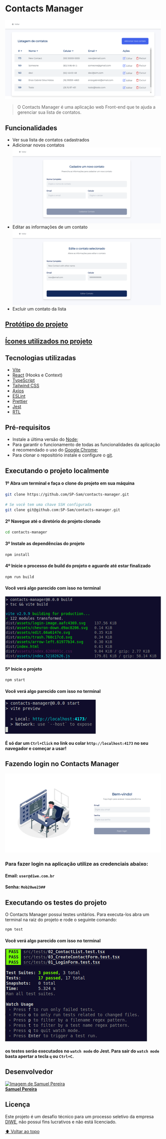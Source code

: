 # Contacts Manager
<img src="./src/assets/contacts-page.png" alt="Home page">

> O Contacts Manager é uma aplicação web Front-end que te ajuda a gerenciar sua lista de contatos.

## Funcionalidades
* Ver sua lista de contatos cadastrados
* Adicionar novos contatos
  <img src="./src/assets/create-contacts-page.png" alt="Home page">
* Editar as informações de um contato
  <img src="./src/assets/edit-contact-page.png" alt="Home page">
* Excluir um contato da lista

## [Protótipo do projeto](https://www.figma.com/file/MlDF7BP1BgodRv0BO4EQ4C/Desafio?node-id=2%3A2)
## [Ícones utilizados no projeto](https://feathericons.com/)
## Tecnologias utilizadas
* [Vite](https://vitejs.dev/)
* [React](https://pt-br.reactjs.org/) (Hooks e Context)
* [TypeScript](https://www.typescriptlang.org/)
* [Tailwind CSS](https://tailwindcss.com/)
* [Axios](https://axios-http.com/ptbr/docs/intro)
* [ESLint](https://eslint.org/)
* [Prettier](https://prettier.io/)
* [Jest](https://jestjs.io/pt-BR/)
* [RTL](https://testing-library.com/)

## Pré-requisitos
* Instale a última versão do [Node](https://nodejs.org/en/);
* Para garantir o funcionamento de todas as funcionalidades da aplicação é recomendado o uso do [Google Chrome](https://www.google.com/intl/pt-BR/chrome/);
* Para clonar o repositório instale e configure o [git](https://git-scm.com/).

## Executando o projeto localmente
#### 1º Abra um terminal e faça o clone do projeto em sua máquina
```bash
git clone https://github.com/SP-Sam/contacts-manager.git

# Se você tem uma chave SSH configurada
git clone git@github.com:SP-Sam/contacts-manager.git
```
#### 2º Navegue até o diretório do projeto clonado
```bash
cd contacts-manager
```

#### 3º Instale as dependências do projeto
```bash
npm install
```
#### 4º Inicie o processo de build do projeto e aguarde até estar finalizado
```bash
npm run build
```
#### Você verá algo parecido com isso no terminal
<img src="./src/assets/build-demo.png" alt="Home page">

#### 5º Inicie o projeto
```bash
npm start
```
#### Você verá algo parecido com isso no terminal
<img src="./src/assets/start-demo.png" alt="Home page">

#### É só dar um `Ctrl+Click` no link ou colar `http://localhost:4173` no seu navegador e começar a usar!

## Fazendo login no Contacts Manager
<img src="./src/assets/login-page.png" alt="Home page">

### Para fazer login na aplicação utilize as credenciais abaixo:
#### Email: `user@diwe.com.br`
#### Senha: `Mob20we23##`

## Executando os testes do projeto
O Contacts Manager possui testes unitários. Para executa-los abra um terminal na raiz do projeto e rode o seguinte comando:
```bash
npm test
```
#### Você verá algo parecido com isso no terminal
<img src="./src/assets/tests-demo.png" alt="">

#### os testes serão executados no `watch mode` do Jest. Para sair do `watch mode` basta apertar a tecla `q` ou `Ctrl+C`.

## Desenvolvedor
<a href="https://www.linkedin.com/in/spsam/">
  <img src="https://avatars.githubusercontent.com/u/72403810?v=4" width="100px" alt="Imagem de Samuel Pereira">
  <br>
  <b>Samuel Pereira</b>
</a>

## Licença
Este projeto é um desafio técnico para um processo seletivo da empresa [DIWE](https://diwe.com.br/), não possui fins lucrativos e não está licenciado.

[⬆️ Voltar ao topo](#contacts-manager)
<br>
